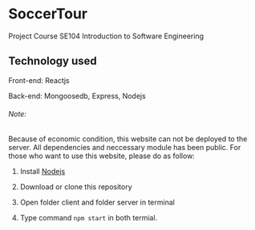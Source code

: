 # SoccerTour
 Project Course SE104 Introduction to Software Engineering
## Technology used
 Front-end: Reactjs
 
 Back-end: Mongoosedb, Express, Nodejs 
 
###### Note:
Because of economic condition, this website can not be deployed to the server. All dependencies and neccessary module has been public. For those who want to use this website, please do as follow: 

1. Install [Nodejs](https://nodejs.org/en/)

2. Download or clone this repository

3. Open folder client and folder server in terminal

4. Type command ```npm start``` in both termial.
